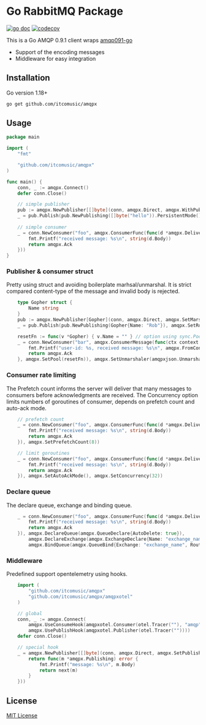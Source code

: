 # Go RabbitMQ Package

[![go doc](https://pkg.go.dev/badge/github.com/itcomusic/amqpx.svg)](https://pkg.go.dev/github.com/itcomusic/amqpx)
[![codecov](https://codecov.io/gh/itcomusic/amqpx/branch/main/graph/badge.svg)](https://codecov.io/gh/itcomusic/amqpx)

This is a Go AMQP 0.9.1 client wraps [amqp091-go](https://github.com/rabbitmq/amqp091-go)
- Support of the encoding messages
- Middleware for easy integration

## Installation
Go version 1.18+
```bash
go get github.com/itcomusic/amqpx
```

## Usage
```go
package main

import (
	"fmt"

	"github.com/itcomusic/amqpx"
)

func main() {
    conn, _ := amqpx.Connect()
    defer conn.Close()

    // simple publisher
    pub := amqpx.NewPublisher[[]byte](conn, amqpx.Direct, amqpx.WithPublishOptions(amqpx.SetRoutingKey("routing_key")))
    _ = pub.Publish(pub.NewPublishing([]byte("hello")).PersistentMode())
	
    // simple consumer 
    _ = conn.NewConsumer("foo", amqpx.ConsumerFunc(func(d *amqpx.Delivery) amqpx.Action {
        fmt.Printf("received message: %s\n", string(d.Body))
        return amqpx.Ack
    }))
}
```

### Publisher & consumer struct
Pretty using struct and avoiding boilerplate marhsal/unmarshal. It is strict compared content-type of the message and invalid body is rejected.
```go
    type Gopher struct {
        Name string
    }
    pub := amqpx.NewPublisher[Gopher](conn, amqpx.Direct, amqpx.SetMarshaler(amqpxjson.Marshaler))
    _ = pub.Publish(pub.NewPublishing(Gopher{Name: "Rob"}), amqpx.SetRoutingKey("routing_key"))

    resetFn := func(v *Gopher) { v.Name = "" } // option using sync.Pool
    _ = conn.NewConsumer("bar", amqpx.ConsumerMessage(func(ctx context.Context, m *Gopher) amqpx.Action {
        fmt.Printf("user-id: %s, received message: %s\n", amqpx.FromContext(ctx).UserId, m.Name)
        return amqpx.Ack
    }, amqpx.SetPool(resetFn)), amqpx.SetUnmarshaler(amqpxjson.Unmarshaler), amqpx.SetAutoAckMode())
```

### Consumer rate limiting
The Prefetch count informs the server will deliver that many messages to consumers before acknowledgments are received. 
The Concurrency option limits numbers of goroutines of consumer, depends on prefetch count and auto-ack mode.
```go
    // prefetch count
    _ = conn.NewConsumer("foo", amqpx.ConsumerFunc(func(d *amqpx.Delivery) amqpx.Action {
        fmt.Printf("received message: %s\n", string(d.Body))
        return amqpx.Ack
    }), amqpx.SetPrefetchCount(8))

    // limit goroutines
	_ = conn.NewConsumer("foo", amqpx.ConsumerFunc(func(d *amqpx.Delivery) amqpx.Action {
        fmt.Printf("received message: %s\n", string(d.Body))
        return amqpx.Ack
    }), amqpx.SetAutoAckMode(), amqpx.SetConcurrency(32))
```

### Declare queue
The declare queue, exchange and binding queue.
```go
    _ = conn.NewConsumer("foo", amqpx.ConsumerFunc(func(d *amqpx.Delivery) amqpx.Action {
        fmt.Printf("received message: %s\n", string(d.Body))
        return amqpx.Ack
    }), amqpx.DeclareQueue(amqpx.QueueDeclare{AutoDelete: true}),
        amqpx.DeclareExchange(amqpx.ExchangeDeclare{Name: "exchange_name", Type: amqpx.Direct}),
        amqpx.BindQueue(amqpx.QueueBind{Exchange: "exchange_name", RoutingKey: []string{"routing_key"}}))
```

### Middleware
Predefined support opentelemetry using hooks.
```go
    import (
        "github.com/itcomusic/amqpx"
        "github.com/itcomusic/amqpx/amqpxotel"
    )

    // global
    conn, _ := amqpx.Connect(
        amqpx.UseConsumeHook(amqpxotel.Consumer(otel.Tracer(""), "amqp")),
        amqpx.UsePublishHook(amqpxotel.Publisher(otel.Tracer(""))))
    defer conn.Close()

    // special hook
    _ = amqpx.NewPublisher[[]byte](conn, amqpx.Direct, amqpx.SetPublishHook(func(next amqpx.PublisherFunc) amqpx.PublisherFunc {
        return func(m *amqpx.Publishing) error {
            fmt.Printf("message: %s\n", m.Body)
            return next(m)
        }
    }))
```
## License
[MIT License](LICENSE)